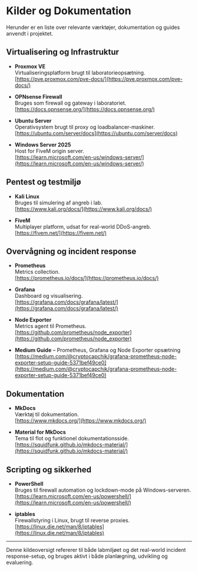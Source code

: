 
# Kilder og Dokumentation

Herunder er en liste over relevante værktøjer, dokumentation og guides anvendt i projektet.

## Virtualisering og Infrastruktur

- **Proxmox VE**  
  Virtualiseringsplatform brugt til laboratorieopsætning.  
  [https://pve.proxmox.com/pve-docs/](https://pve.proxmox.com/pve-docs/)

- **OPNsense Firewall**  
  Bruges som firewall og gateway i laboratoriet.  
  [https://docs.opnsense.org/](https://docs.opnsense.org/)

- **Ubuntu Server**  
  Operativsystem brugt til proxy og loadbalancer-maskiner.  
  [https://ubuntu.com/server/docs](https://ubuntu.com/server/docs)

- **Windows Server 2025**  
  Host for FiveM origin server.  
  [https://learn.microsoft.com/en-us/windows-server/](https://learn.microsoft.com/en-us/windows-server/)

## Pentest og testmiljø

- **Kali Linux**  
  Bruges til simulering af angreb i lab.  
  [https://www.kali.org/docs/](https://www.kali.org/docs/)

- **FiveM**  
  Multiplayer platform, udsat for real-world DDoS-angreb.  
  [https://fivem.net/](https://fivem.net/)

## Overvågning og incident response

- **Prometheus**  
  Metrics collection.  
  [https://prometheus.io/docs/](https://prometheus.io/docs/)

- **Grafana**  
  Dashboard og visualisering.  
  [https://grafana.com/docs/grafana/latest/](https://grafana.com/docs/grafana/latest/)

- **Node Exporter**  
  Metrics agent til Prometheus.  
  [https://github.com/prometheus/node_exporter](https://github.com/prometheus/node_exporter)

- **Medium Guide** – Prometheus, Grafana og Node Exporter opsætning  
  [https://medium.com/@cryptocapchik/grafana-prometheus-node-exporter-setup-guide-5371bef49ce0](https://medium.com/@cryptocapchik/grafana-prometheus-node-exporter-setup-guide-5371bef49ce0)

## Dokumentation

- **MkDocs**  
  Værktøj til dokumentation.  
  [https://www.mkdocs.org/](https://www.mkdocs.org/)

- **Material for MkDocs**  
  Tema til flot og funktionel dokumentationsside.  
  [https://squidfunk.github.io/mkdocs-material/](https://squidfunk.github.io/mkdocs-material/)

## Scripting og sikkerhed

- **PowerShell**  
  Bruges til firewall automation og lockdown-mode på Windows-serveren.  
  [https://learn.microsoft.com/en-us/powershell/](https://learn.microsoft.com/en-us/powershell/)

- **iptables**  
  Firewallstyring i Linux, brugt til reverse proxies.  
  [https://linux.die.net/man/8/iptables](https://linux.die.net/man/8/iptables)

---

Denne kildeoversigt refererer til både labmiljøet og det real-world incident response-setup, og bruges aktivt i både planlægning, udvikling og evaluering.
